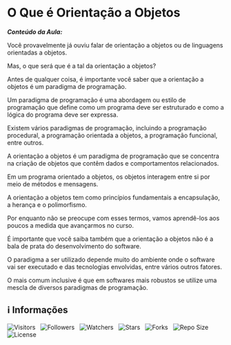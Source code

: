 <!-- Título -->
# O Que é Orientação a Objetos

***Conteúdo da Aula:***

Você provavelmente já ouviu falar de orientação a objetos ou de linguagens orientadas a objetos.

Mas, o que será que é a tal da orientação a objetos?

Antes de qualquer coisa, é importante você saber que a orientação a objetos é um paradigma de programação.

Um paradigma de programação é uma abordagem ou estilo de programação que define como um programa deve ser estruturado e como a lógica do programa deve ser expressa.

Existem vários paradigmas de programação, incluindo a programação procedural, a programação orientada a objetos, a programação funcional, entre outros.

A orientação a objetos é um paradigma de programação que se concentra na criação de objetos que contêm dados e comportamentos relacionados.

Em um programa orientado a objetos, os objetos interagem entre si por meio de métodos e mensagens.

A orientação a objetos tem como princípios fundamentais a encapsulação, a herança e o polimorfismo.

Por enquanto não se preocupe com esses termos, vamos aprendê-los aos poucos a medida que avançarmos no curso.

É importante que você saiba também que a orientação a objetos não é a bala de prata do desenvolvimento do software.

O paradigma a ser utilizado depende muito do ambiente onde o software vai ser executado e das tecnologias envolvidas, entre vários outros fatores.

O mais comum inclusive é que em softwares mais robustos se utilize uma mescla de diversos paradigmas de programação.

<!-- Informações -->
## &#8505; Informações

![Visitors](https://api.visitorbadge.io/api/visitors?path=Devsgeeknerd%2Fcla-o-que-ori-obj-con-ini-log-ori-obj-pri-pas-bas&label=Visitantes&labelColor=%23700070&labelStyle=none&countColor=%23000fff&style=plastic&color=%23ffffff "Total de Visitantes")
&nbsp;
![Followers](https://img.shields.io/github/followers/Devsgeeknerd?style=p&label=Seguidores&labelColor=800080&color=000fff "Total de Seguidores")
&nbsp;
![Watchers](https://img.shields.io/github/watchers/Devsgeeknerd/cla-o-que-ori-obj-con-ini-log-ori-obj-pri-pas-bas?style=p&label=Observadores&labelColor=800080&color=000fff "Total de Observadores")
&nbsp;
![Stars](https://img.shields.io/github/stars/Devsgeeknerd/cla-o-que-ori-obj-con-ini-log-ori-obj-pri-pas-bas?style=p&label=Estrelas&labelColor=800080&color=000fff "Total de Estrelas")
&nbsp;
![Forks](https://img.shields.io/github/forks/Devsgeeknerd/cla-o-que-ori-obj-con-ini-log-ori-obj-pri-pas-bas?style=p&label=Bifurcações&labelColor=800080&color=000fff "Total de Bifurcações")
&nbsp;
![Repo Size](https://img.shields.io/github/repo-size/Devsgeeknerd/cla-o-que-ori-obj-con-ini-log-ori-obj-pri-pas-bas?style=p&label=Tamanho&labelColor=800080&color=000fff "Tamanho do Repositório")
&nbsp;
![License](https://img.shields.io/github/license/Devsgeeknerd/cla-o-que-ori-obj-con-ini-log-ori-obj-pri-pas-bas?style=p&label=Licença&labelColor=800080&color=000fff "Licença do Repositório")
